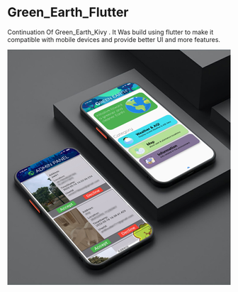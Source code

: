 # Green_Earth_Flutter
Continuation Of Green_Earth_Kivy . It Was build using flutter to make it compatible with mobile devices and provide better UI and more features.

![Green Earth -2 Screens](https://github.com/nimitbisht/Green_Earth_Flutter/blob/main/samples/Picture1.png)

